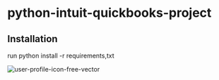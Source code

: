 # python-intuit-quickbooks-project

## Installation
run python install -r requirements,txt

![user-profile-icon-free-vector](https://github.com/user-attachments/assets/39ce39cf-aea4-41d5-bba1-64172b878d69)
